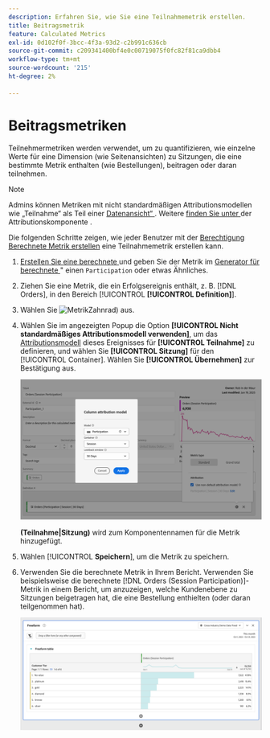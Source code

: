 ```yaml
---
description: Erfahren Sie, wie Sie eine Teilnahmemetrik erstellen.
title: Beitragsmetrik
feature: Calculated Metrics
exl-id: 0d102f0f-3bcc-4f3a-93d2-c2b991c636cb
source-git-commit: c209341400bf4e0c00719075f0fc82f81ca9dbb4
workflow-type: tm+mt
source-wordcount: '215'
ht-degree: 2%

---
```


# Beitragsmetriken

Teilnehmermetriken werden verwendet, um zu quantifizieren, wie einzelne Werte für eine Dimension (wie Seitenansichten) zu Sitzungen, die eine bestimmte Metrik enthalten (wie Bestellungen), beitragen oder daran teilnehmen.

>[!NOTE]
>
>Admins können Metriken mit nicht standardmäßigen Attributionsmodellen wie „Teilnahme“ als Teil einer [Datenansicht“ ](https://experienceleague.adobe.com/de/docs/analytics-platform/using/cja-dataviews/data-views). Weitere [ finden Sie unter ](../../../data-views/component-settings/attribution.md) der Attributionskomponente .

Die folgenden Schritte zeigen, wie jeder Benutzer mit der [Berechtigung Berechnete Metrik erstellen](/help/technotes//access-control.md#user-level-access) eine Teilnahmemetrik erstellen kann.

1. [Erstellen Sie eine berechnete ](cm-workflow.md) und geben Sie der Metrik im [Generator für berechnete ](cm-build-metrics.md)&quot; einen `Participation` oder etwas Ähnliches.
1. Ziehen Sie eine Metrik, die ein Erfolgsereignis enthält, z. B. [!DNL Orders], in den Bereich [!UICONTROL **[!UICONTROL Definition]**].
1. Wählen Sie ![ Metrik ](https://spectrum.adobe.com/static/icons/workflow_18/Smock_Settings_18_N.svg)Zahnrad) aus.
1. Wählen Sie im angezeigten Popup die Option **[!UICONTROL Nicht standardmäßiges Attributionsmodell verwenden]**, um das [Attributionsmodell](/help/components/calc-metrics/cm-workflow/m-metric-type-alloc.md) dieses Ereignisses für **[!UICONTROL Teilnahme]** zu definieren, und wählen Sie **[!UICONTROL Sitzung]** für den [!UICONTROL Container]. Wählen Sie **[!UICONTROL Übernehmen]** zur Bestätigung aus.


   ![Spalten-Attributionsmodell-Popup, in dem die ausgewählte Teilnahme als Modell und die für das Lookback-Fenster ausgewählte Sitzung angezeigt werden.](assets/participation-setup.png)

   **(Teilnahme|Sitzung)** wird zum Komponentennamen für die Metrik hinzugefügt.



1. Wählen [!UICONTROL **Speichern**], um die Metrik zu speichern.
1. Verwenden Sie die berechnete Metrik in Ihrem Bericht. Verwenden Sie beispielsweise die berechnete [!DNL Orders (Session Participation)]-Metrik in einem Bericht, um anzuzeigen, welche Kundenebene zu Sitzungen beigetragen hat, die eine Bestellung enthielten (oder daran teilgenommen hat).

   ![Freiformtabelle mit Kundenebene und Bestellungen.](assets/participation-pages-customer-tier.png)
